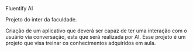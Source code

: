Fluentify AI

Projeto do inter da faculdade.

Criação de um aplicativo que deverá ser capaz de ter uma interação com o usuário via conversação, esta que será realizada por AI. Esse projeto é um projeto que visa treinar os conhecimentos adquiridos em aula.
